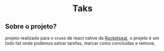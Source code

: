 <h1 align="center"> Taks </h1>

## Sobre o projeto?

projeto realizado para o cruso de react native da [Rocketseat](https://www.rocketseat.com.br/), o projeto é um todo list onde podemos salvar tarefas, marcar como concluídas e remove,
